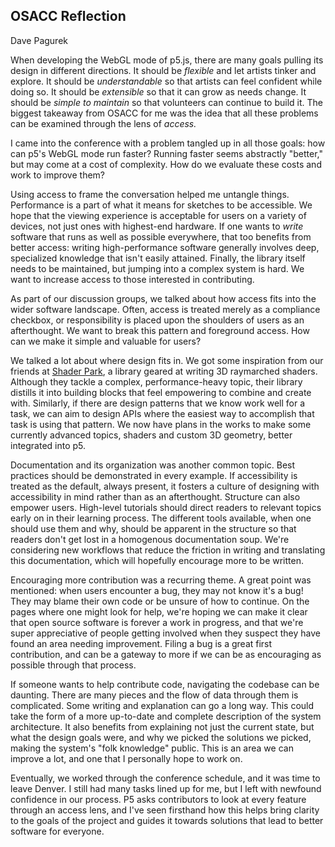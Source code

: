 ## OSACC Reflection

Dave Pagurek

When developing the WebGL mode of p5.js, there are many goals pulling its design in different directions. It should be _flexible_ and let artists tinker and explore. It should be _understandable_ so that artists can feel confident while doing so. It should be _extensible_ so that it can grow as needs change. It should be _simple to maintain_ so that volunteers can continue to build it. The biggest takeaway from OSACC for me was the idea that all these problems can be examined through the lens of _access._

I came into the conference with a problem tangled up in all those goals: how can p5's WebGL mode run faster? Running faster seems abstractly "better," but may come at a cost of complexity. How do we evaluate these costs and work to improve them?

Using access to frame the conversation helped me untangle things. Performance is a part of what it means for sketches to be accessible. We hope that the viewing experience is acceptable for users on a variety of devices, not just ones with highest-end hardware. If one wants to _write_ software that runs as well as possible everywhere, that too benefits from better access: writing high-performance software generally involves deep, specialized knowledge that isn't easily attained. Finally, the library itself needs to be maintained, but jumping into a complex system is hard. We want to increase access to those interested in contributing. 

As part of our discussion groups, we talked about how access fits into the wider software landscape. Often, access is treated merely as a compliance checkbox, or responsibility is placed upon the shoulders of users as an afterthought. We want to break this pattern and foreground access. How can we make it simple and valuable for users?

We talked a lot about where design fits in. We got some inspiration from our friends at [Shader Park](https://shaderpark.com/), a library geared at writing 3D raymarched shaders. Although they tackle a complex, performance-heavy topic, their library distills it into building blocks that feel empowering to combine and create with. Similarly, if there are design patterns that we know work well for a task, we can aim to design APIs where the easiest way to accomplish that task is using that pattern. We now have plans in the works to make some currently advanced topics, shaders and custom 3D geometry, better integrated into p5.

Documentation and its organization was another common topic. Best practices should be demonstrated in every example. If accessibility is treated as the default, always present, it fosters a culture of designing with accessibility in mind rather than as an afterthought. Structure can also empower users. High-level tutorials should direct readers to relevant topics early on in their learning process. The different tools available, when one should use them and why, should be apparent in the structure so that readers don't get lost in a homogenous documentation soup. We're considering new workflows that reduce the friction in writing and translating this documentation, which will hopefully encourage more to be written.

Encouraging more contribution was a recurring theme. A great point was mentioned: when users encounter a bug, they may not know it's a bug! They may blame their own code or be unsure of how to continue. On the pages where one might look for help, we're hoping we can make it clear that open source software is forever a work in progress, and that we're super appreciative of people getting involved when they suspect they have found an area needing improvement. Filing a bug is a great first contribution, and can be a gateway to more if we can be as encouraging as possible through that process.

If someone wants to help contribute code, navigating the codebase can be daunting. There are many pieces and the flow of data through them is complicated. Some writing and explanation can go a long way. This could take the form of a more up-to-date and complete description of the system architecture. It also benefits from explaining not just the current state, but what the design goals were, and why we picked the solutions we picked, making the system's "folk knowledge" public. This is an area we can improve a lot, and one that I personally hope to work on.

Eventually, we worked through the conference schedule, and it was time to leave Denver. I still had many tasks lined up for me, but I left with newfound confidence in our process. P5 asks contributors to look at every feature through an access lens, and I've seen firsthand how this helps bring clarity to the goals of the project and guides it towards solutions that lead to better software for everyone.
